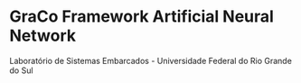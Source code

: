# GraCo Framework Artificial Neural Network
Laboratório de Sistemas Embarcados - Universidade Federal do Rio Grande do Sul
